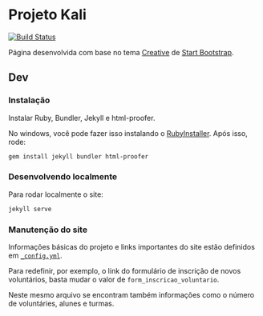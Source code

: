 # Projeto Kali

[![Build Status](https://travis-ci.org/projetokali/projetokali.github.io.svg?branch=master)](https://travis-ci.org/projetokali/projetokali.github.io)

Página desenvolvida com base no tema [Creative](http://startbootstrap.com/template-overviews/creative/) de [Start Bootstrap](http://startbootstrap.com).

## Dev

### Instalação

Instalar Ruby, Bundler, Jekyll e html-proofer.

No windows, você pode fazer isso instalando o [RubyInstaller](https://rubyinstaller.org/).
Após isso, rode:

```bash
gem install jekyll bundler html-proofer
```

### Desenvolvendo localmente

Para rodar localmente o site:

```bash
jekyll serve
```

### Manutenção do site

Informações básicas do projeto e links importantes do site estão definidos em [`_config.yml`](./_config.yml).

Para redefinir, por exemplo, o link do formulário de inscrição de novos voluntários, basta mudar o valor de `form_inscricao_voluntario`.

Neste mesmo arquivo se encontram também informações como o número de voluntáries, alunes e turmas.